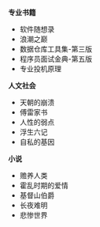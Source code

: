 __专业书籍__

* 软件随想录
* 浪潮之巅
* 数据仓库工具集-第三版
* 程序员面试金典-第五版
* 专业投机原理

__人文社会__

* 天朝的崩溃
* 傅雷家书
* 人性的弱点
* 浮生六记
* 自私的基因

__小说__

* 赡养人类
* 霍乱时期的爱情
* 基督山伯爵
* 长夜难明
* 悲惨世界
